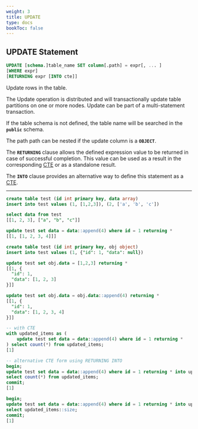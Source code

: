 ```yaml
---
weight: 3
title: UPDATE
type: docs
bookToc: false
---
```


## UPDATE Statement

```SQL
UPDATE [schema.]table_name SET column[.path] = expr[, ... ]
[WHERE expr]
[RETURNING expr [INTO cte]]
```

Update rows in the table.

The Update operation is distributed and will transactionally update table partitions on one or more nodes.
Update can be part of a multi-statement transaction.

If the table schema is not defined, the table name will be searched in the **`public`** schema.

The path path can be nested if the update column is a **`OBJECT`**.

The **`RETURNING`** clause allows the defined expression value to be returned in case of successful completion. This value can
be used as a result in the corresponding [CTE](/docs/sql/transactions/cte) or as a standalone result.

The **`INTO`** clause provides an alternative way to define this statement as a [CTE](/docs/sql/transactions/cte).

---

```SQL
create table test (id int primary key, data array)
insert into test values (1, [1,2,3]), (2, ['a', 'b', 'c'])

select data from test
[[1, 2, 3], ["a", "b", "c"]]

update test set data = data::append(4) where id = 1 returning *
[[1, [1, 2, 3, 4]]]
```

```SQL
create table test (id int primary key, obj object)
insert into test values (1, {"id": 1, "data": null})

update test set obj.data = [1,2,3] returning *
[[1, {
  "id": 1,
  "data": [1, 2, 3]
}]]

update test set obj.data = obj.data::append(4) returning *
[[1, {
  "id": 1,
  "data": [1, 2, 3, 4]
}]]
```

```SQL
-- with CTE
with updated_items as (
    update test set data = data::append(4) where id = 1 returning *
) select count(*) from updated_items;
[1]

-- alternative CTE form using RETURNING INTO
begin;
update test set data = data::append(4) where id = 1 returning * into updated_items;
select count(*) from updated_items;
commit;
[1]

begin;
update test set data = data::append(4) where id = 1 returning * into updated_items;
select updated_items::size;
commit;
[1]
```
